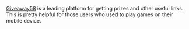 <a href="https://giveaway58.de/">Giveaway58</a> is a leading platform for getting prizes and other useful links. This is pretty helpful for those users who used to play games on their mobile device.
